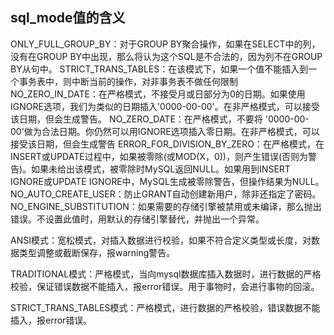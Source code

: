 ## sql_mode值的含义
ONLY_FULL_GROUP_BY：对于GROUP BY聚合操作，如果在SELECT中的列，没有在GROUP BY中出现，那么将认为这个SQL是不合法的，因为列不在GROUP BY从句中。
STRICT_TRANS_TABLES：在该模式下，如果一个值不能插入到一个事务表中，则中断当前的操作，对非事务表不做任何限制
NO_ZERO_IN_DATE：在严格模式，不接受月或日部分为0的日期。如果使用IGNORE选项，我们为类似的日期插入'0000-00-00'。在非严格模式，可以接受该日期，但会生成警告。
NO_ZERO_DATE：在严格模式，不要将 '0000-00-00'做为合法日期。你仍然可以用IGNORE选项插入零日期。在非严格模式，可以接受该日期，但会生成警告
ERROR_FOR_DIVISION_BY_ZERO：在严格模式，在INSERT或UPDATE过程中，如果被零除(或MOD(X，0))，则产生错误(否则为警告)。如果未给出该模式，被零除时MySQL返回NULL。如果用到INSERT IGNORE或UPDATE IGNORE中，MySQL生成被零除警告，但操作结果为NULL。
NO_AUTO_CREATE_USER：防止GRANT自动创建新用户，除非还指定了密码。
NO_ENGINE_SUBSTITUTION：如果需要的存储引擎被禁用或未编译，那么抛出错误。不设置此值时，用默认的存储引擎替代，并抛出一个异常。


ANSI模式：宽松模式，对插入数据进行校验，如果不符合定义类型或长度，对数据类型调整或截断保存，报warning警告。

TRADITIONAL模式：严格模式，当向mysql数据库插入数据时，进行数据的严格校验，保证错误数据不能插入，报error错误。用于事物时，会进行事物的回滚。

STRICT_TRANS_TABLES模式：严格模式，进行数据的严格校验，错误数据不能插入，报error错误。
